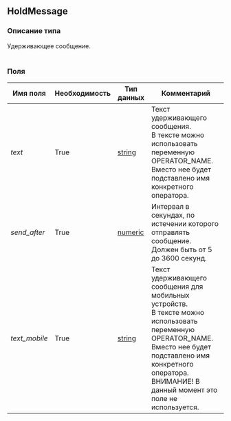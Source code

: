 
## HoldMessage

### Описание типа
Удерживающее сообщение.<br/><br/>
### Поля

| Имя поля | Необходимость | Тип данных | Комментарий |
|---|---|---|---|
|*text*|True|[string](/types/string)|Текст удерживающего сообщения.<br/>В тексте можно использовать переменную OPERATOR_NAME. Вместо нее будет подставлено имя конкретного оператора.<br/>|
|*send_after*|True|[numeric](/types/numeric)|Интервал в секундах, по истечении которого отправлять сообщение.<br/>Должен быть от 5 до 3600 секунд.<br/>|
|*text_mobile*|True|[string](/types/string)|Текcт удерживающего сообщения для мобильных устройств.<br/>В тексте можно использовать переменную OPERATOR_NAME. Вместо нее будет подставлено имя конкретного оператора.<br/>ВНИМАНИЕ! В данный момент это поле не используется.<br/>|
